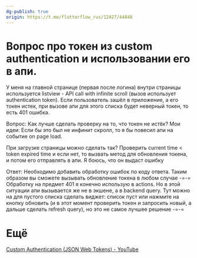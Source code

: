 ```yaml
---
dg-publish: true
origin: https://t.me/flutterflow_rus/12427/44848
---
```


# Вопрос про токен из custom authentication и использовании его в апи. 

У меня на главной странице (первая после логина) внутри страницы используется listview - API call with infinite scroll (вызов использует authentication token). 
Если пользователь зашёл в приложение, а его токен истек, при вызове апи для этого списка будет неверный токен, то есть 401 ошибка. 


Вопрос: Как лучше сделать проверку на то, что токен не истёк?
Мои идеи:
Если бы это был не инфинит скролл, то я бы повесил апи на событие on page load.

При загрузке страницы можно сделать так?
Проверить current time < token expired time и если нет, то вызвать метод для обновления токена, и потом его отправлять в апи. 
Я боюсь, что он выдаст ошибку

Ответ:
Необходимо добавить обработку ошибок по коду ответа. Таким образом вы сможете вызывать обновление токена в любом случае
-=-=
Обработку на предмет 401 я конечно использую в actions. Но в этой ситуации апи вызывается же не в экшене, а в backend query. 
Тут можно на для пустого списка сделать виджет: список пуст или нажмите на кнопку обновить (и в этот момент проверить токен и запросить новый, а дальше сделать refresh query), но это не самое лучшее решение
-=-=
# Ещё 
[Custom Authentication (JSON Web Tokens) - YouTube](https://www.youtube.com/live/hnX3CvBtGvI?t=1s&pp=0gcJCX4JAYcqIYzv)
